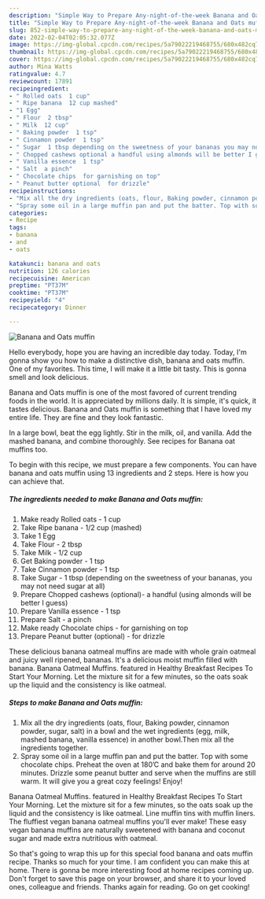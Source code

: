 ```yaml
---
description: "Simple Way to Prepare Any-night-of-the-week Banana and Oats muffin"
title: "Simple Way to Prepare Any-night-of-the-week Banana and Oats muffin"
slug: 852-simple-way-to-prepare-any-night-of-the-week-banana-and-oats-muffin
date: 2022-02-04T02:05:32.077Z
image: https://img-global.cpcdn.com/recipes/5a79022219468755/680x482cq70/banana-and-oats-muffin-recipe-main-photo.jpg
thumbnail: https://img-global.cpcdn.com/recipes/5a79022219468755/680x482cq70/banana-and-oats-muffin-recipe-main-photo.jpg
cover: https://img-global.cpcdn.com/recipes/5a79022219468755/680x482cq70/banana-and-oats-muffin-recipe-main-photo.jpg
author: Mina Watts
ratingvalue: 4.7
reviewcount: 17891
recipeingredient:
- " Rolled oats  1 cup"
- " Ripe banana  12 cup mashed"
- "1 Egg"
- " Flour  2 tbsp"
- " Milk  12 cup"
- " Baking powder  1 tsp"
- " Cinnamon powder  1 tsp"
- " Sugar  1 tbsp depending on the sweetness of your bananas you may not need sugar at all"
- " Chopped cashews optional a handful using almonds will be better I guess"
- " Vanilla essence  1 tsp"
- " Salt  a pinch"
- " Chocolate chips  for garnishing on top"
- " Peanut butter optional  for drizzle"
recipeinstructions:
- "Mix all the dry ingredients (oats, flour, Baking powder, cinnamon powder, sugar, salt) in a bowl and the wet ingredients (egg, milk, mashed banana, vanilla essence) in another bowl.Then mix all the ingredients together."
- "Spray some oil in a large muffin pan and put the batter. Top with some chocolate chips. Preheat the oven at 180’C and bake them for around 20 minutes. Drizzle some peanut butter and serve when the muffins are still warm. It will give you a great cozy feelings! Enjoy!"
categories:
- Recipe
tags:
- banana
- and
- oats

katakunci: banana and oats 
nutrition: 126 calories
recipecuisine: American
preptime: "PT37M"
cooktime: "PT37M"
recipeyield: "4"
recipecategory: Dinner

---
```



![Banana and Oats muffin](https://img-global.cpcdn.com/recipes/5a79022219468755/680x482cq70/banana-and-oats-muffin-recipe-main-photo.jpg)

Hello everybody, hope you are having an incredible day today. Today, I'm gonna show you how to make a distinctive dish, banana and oats muffin. One of my favorites. This time, I will make it a little bit tasty. This is gonna smell and look delicious.

Banana and Oats muffin is one of the most favored of current trending foods in the world. It is appreciated by millions daily. It is simple, it's quick, it tastes delicious. Banana and Oats muffin is something that I have loved my entire life. They are fine and they look fantastic.

In a large bowl, beat the egg lightly. Stir in the milk, oil, and vanilla. Add the mashed banana, and combine thoroughly. See recipes for Banana oat muffins too.


To begin with this recipe, we must prepare a few components. You can have banana and oats muffin using 13 ingredients and 2 steps. Here is how you can achieve that.

<!--inarticleads1-->

##### The ingredients needed to make Banana and Oats muffin:

1. Make ready  Rolled oats - 1 cup
1. Take  Ripe banana - 1/2 cup (mashed)
1. Take 1 Egg
1. Take  Flour - 2 tbsp
1. Take  Milk - 1/2 cup
1. Get  Baking powder - 1 tsp
1. Take  Cinnamon powder - 1 tsp
1. Take  Sugar - 1 tbsp (depending on the sweetness of your bananas, you may not need sugar at all)
1. Prepare  Chopped cashews (optional)- a handful (using almonds will be better I guess)
1. Prepare  Vanilla essence - 1 tsp
1. Prepare  Salt - a pinch
1. Make ready  Chocolate chips - for garnishing on top
1. Prepare  Peanut butter (optional) - for drizzle


These delicious banana oatmeal muffins are made with whole grain oatmeal and juicy well ripened, bananas. It&#39;s a delicious moist muffin filled with banana. Banana Oatmeal Muffins. featured in Healthy Breakfast Recipes To Start Your Morning. Let the mixture sit for a few minutes, so the oats soak up the liquid and the consistency is like oatmeal. 

<!--inarticleads2-->

##### Steps to make Banana and Oats muffin:

1. Mix all the dry ingredients (oats, flour, Baking powder, cinnamon powder, sugar, salt) in a bowl and the wet ingredients (egg, milk, mashed banana, vanilla essence) in another bowl.Then mix all the ingredients together.
1. Spray some oil in a large muffin pan and put the batter. Top with some chocolate chips. Preheat the oven at 180’C and bake them for around 20 minutes. Drizzle some peanut butter and serve when the muffins are still warm. It will give you a great cozy feelings! Enjoy!


Banana Oatmeal Muffins. featured in Healthy Breakfast Recipes To Start Your Morning. Let the mixture sit for a few minutes, so the oats soak up the liquid and the consistency is like oatmeal. Line muffin tins with muffin liners. The fluffiest vegan banana oatmeal muffins you&#39;ll ever make! These easy vegan banana muffins are naturally sweetened with banana and coconut sugar and made extra nutritious with oatmeal. 

So that's going to wrap this up for this special food banana and oats muffin recipe. Thanks so much for your time. I am confident you can make this at home. There is gonna be more interesting food at home recipes coming up. Don't forget to save this page on your browser, and share it to your loved ones, colleague and friends. Thanks again for reading. Go on get cooking!
